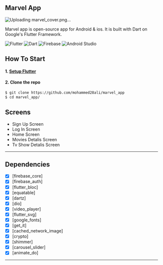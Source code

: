 ## Marvel App<br>
![Uploading marvel_cover.png…]()

Marvel app is open-source  app for Android & ios. It is built with Dart on Google's Flutter Framework.

![Flutter](https://img.shields.io/badge/Flutter-%2302569B.svg?style=for-the-badge&logo=Flutter&logoColor=white)
![Dart](https://img.shields.io/badge/Dart-0175C2?style=for-the-badge&logo=dart&logoColor=white)
![Firebase](https://img.shields.io/badge/Firebase-039BE5?style=for-the-badge&logo=Firebase&logoColor=white)
![Android Studio](https://img.shields.io/badge/Android%20Studio-3DDC84.svg?style=for-the-badge&logo=android-studio&logoColor=white)



## How To Start
#### 1. [Setup Flutter](https://flutter.io/setup/)

#### 2. Clone the repo

```sh
$ git clone https://github.com/mohammed28ali/marvel_app
$ cd marvel_app/
```
## Screens

-   Sign Up Screen
-   Log In Screen
-   Home Screen
-   Movies Detalis Screen
-   Tv Show Detalis Screen
--------------------------------
## Dependencies
- [x] [firebase_core]
- [x] [firebase_auth]
- [x] [flutter_bloc]
- [x] [equatable]
- [x] [dartz]
- [x] [dio]
- [x] [video_player]
- [x] [flutter_svg]
- [x] [google_fonts]
- [x] [get_it]
- [x] [cached_network_image]
- [x] [crypto]
- [x] [shimmer]
- [x] [carousel_slider]
- [x] [animate_do]
--------------------------











